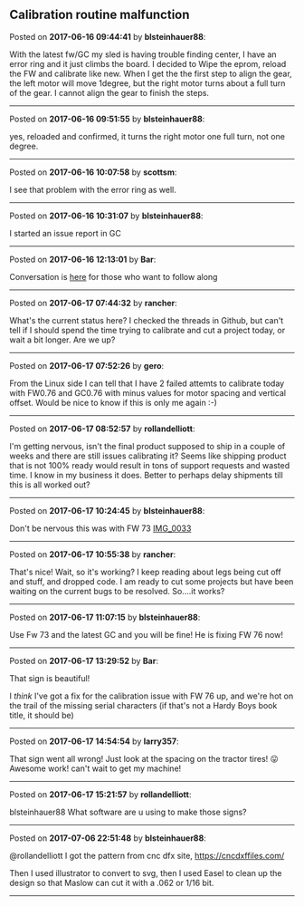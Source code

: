 ## Calibration routine malfunction
Posted on **2017-06-16 09:44:41** by **blsteinhauer88**:

With the latest fw/GC my sled is having trouble finding center, I have an error ring and it just climbs the board.  I decided to Wipe the eprom, reload the FW and calibrate like new.  When I get the the first step to align the gear, the left motor will move 1degree, but the right motor turns about a full turn of the gear.   I cannot align the gear to finish the steps.

---

Posted on **2017-06-16 09:51:55** by **blsteinhauer88**:

yes, reloaded and confirmed, it turns the right motor one full turn, not one degree.

---

Posted on **2017-06-16 10:07:58** by **scottsm**:

I see that problem with the error ring as well.

---

Posted on **2017-06-16 10:31:07** by **blsteinhauer88**:

I started an issue report in GC

---

Posted on **2017-06-16 12:13:01** by **Bar**:

Conversation is [here](https://github.com/MaslowCNC/GroundControl/issues/324) for those who want to follow along

---

Posted on **2017-06-17 07:44:32** by **rancher**:

What's the current status here?  I checked the threads in Github, but can't tell if I should spend the time trying to calibrate and cut a project today, or wait a bit longer.  Are we up?

---

Posted on **2017-06-17 07:52:26** by **gero**:

From the Linux side I can tell that I have 2 failed attemts to calibrate today with FW0.76 and GC0.76 with minus values for motor spacing and vertical offset. Would be nice to know if this is only me again :-)

---

Posted on **2017-06-17 08:52:57** by **rollandelliott**:

I'm getting nervous, isn't the final product supposed to ship in a couple of weeks and there are still issues calibrating it? Seems like shipping product that is not 100% ready would result in tons of support requests and wasted time. I know in my business it does. Better to perhaps delay shipments till this is all worked out?

---

Posted on **2017-06-17 10:24:45** by **blsteinhauer88**:

Don't be nervous this was with FW 73 [IMG_0033](../../images/Z4/d3/Z4d3_img_0033.jpg.jpg)

---

Posted on **2017-06-17 10:55:38** by **rancher**:

That's nice!  Wait, so it's working?  I keep reading about legs being cut off and stuff, and dropped code.  I am ready to cut some projects but have been waiting on the current bugs to be resolved.  So....it works?

---

Posted on **2017-06-17 11:07:15** by **blsteinhauer88**:

Use Fw 73 and the latest GC and you will be fine!  He is fixing FW 76 now!

---

Posted on **2017-06-17 13:29:52** by **Bar**:

That sign is beautiful!



I *think* I've got a fix for the calibration issue with FW 76 up, and we're hot on the trail of the missing serial characters (if that's not a Hardy Boys book title, it should be)

---

Posted on **2017-06-17 14:54:54** by **larry357**:

That sign went all wrong! Just look at the spacing on the tractor tires! 😛 Awesome work! can't wait to get my machine!

---

Posted on **2017-06-17 15:21:57** by **rollandelliott**:

blsteinhauer88 What software are u using to make those signs?

---

Posted on **2017-07-06 22:51:48** by **blsteinhauer88**:

@rollandelliott I got the pattern from cnc dfx site, https://cncdxffiles.com/

Then I used illustrator to convert to svg, then I used Easel to clean up the design so that Maslow can cut it with a .062 or 1/16 bit.

---

